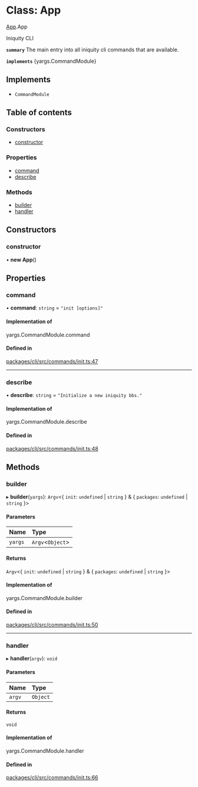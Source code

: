 # Class: App

[App](../modules/App.md).App

Iniquity CLI

**`summary`** The main entry into all iniquity cli commands that are available.

**`implements`** {yargs.CommandModule}

## Implements

- `CommandModule`

## Table of contents

### Constructors

- [constructor](App.App-1.md#constructor)

### Properties

- [command](App.App-1.md#command)
- [describe](App.App-1.md#describe)

### Methods

- [builder](App.App-1.md#builder)
- [handler](App.App-1.md#handler)

## Constructors

### constructor

• **new App**()

## Properties

### command

• **command**: `string` = `"init [options]"`

#### Implementation of

yargs.CommandModule.command

#### Defined in

[packages/cli/src/commands/init.ts:47](https://github.com/iniquitybbs/iniquity/blob/2e1686f/packages/cli/src/commands/init.ts#L47)

___

### describe

• **describe**: `string` = `"Initialize a new iniquity bbs."`

#### Implementation of

yargs.CommandModule.describe

#### Defined in

[packages/cli/src/commands/init.ts:48](https://github.com/iniquitybbs/iniquity/blob/2e1686f/packages/cli/src/commands/init.ts#L48)

## Methods

### builder

▸ **builder**(`yargs`): `Argv`<{ `init`: `undefined` \| `string`  } & { `packages`: `undefined` \| `string`  }\>

#### Parameters

| Name | Type |
| :------ | :------ |
| `yargs` | `Argv`<`Object`\> |

#### Returns

`Argv`<{ `init`: `undefined` \| `string`  } & { `packages`: `undefined` \| `string`  }\>

#### Implementation of

yargs.CommandModule.builder

#### Defined in

[packages/cli/src/commands/init.ts:50](https://github.com/iniquitybbs/iniquity/blob/2e1686f/packages/cli/src/commands/init.ts#L50)

___

### handler

▸ **handler**(`argv`): `void`

#### Parameters

| Name | Type |
| :------ | :------ |
| `argv` | `Object` |

#### Returns

`void`

#### Implementation of

yargs.CommandModule.handler

#### Defined in

[packages/cli/src/commands/init.ts:66](https://github.com/iniquitybbs/iniquity/blob/2e1686f/packages/cli/src/commands/init.ts#L66)
